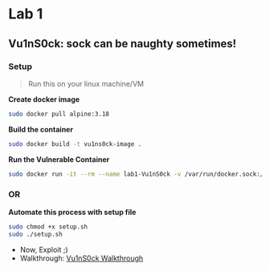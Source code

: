 # Lab 1
## Vu1nS0ck: sock can be naughty sometimes!

### Setup 
> Run this on your linux machine/VM

**Create docker image**
```bash
sudo docker pull alpine:3.18
```

**Build the container**
```bash
sudo docker build -t vu1ns0ck-image .
```

**Run the Vulnerable Container**
```bash
sudo docker run -it --rm --name lab1-Vu1nS0ck -v /var/run/docker.sock:/var/run/docker.sock --user root vu1ns0ck-image bash
```
### OR
**Automate this process with setup file**
```bash
sudo chmod +x setup.sh
sudo ./setup.sh
```

- Now, Exploit ;)
- Walkthrough: [Vu1nS0ck Walkthrough](##)